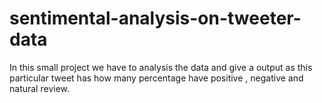 # sentimental-analysis-on-tweeter-data
In this small project we have to analysis the data and give a output as this particular tweet has how many percentage have positive , negative and  natural review.
